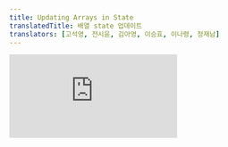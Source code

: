 ```yaml
---
title: Updating Arrays in State
translatedTitle: 배열 state 업데이트
translators: [고석영, 전시윤, 김아영, 이승효, 이나령, 정재남]
---
```


<iframe 
  style={{aspectRatio: 1.7778, width: '100%'}} 
  src="https://www.youtube.com/embed/playlist?list=PLjQV3hketAJkh6BEl0n4PDS_2fBd0cS9v&index=21"
  title="YouTube video player" 
  frameBorder="0" 
/>

<Intro>

Arrays are mutable in JavaScript, but you should treat them as immutable when you store them in state. Just like with objects, when you want to update an array stored in state, you need to create a new one (or make a copy of an existing one), and then set state to use the new array.
<Trans>JavaScript에서 배열은 변경 가능하지만 state에 저장할 때는 변경이 불가능한 것으로 취급해야합니다. 객체와 마찬가지로, state에 저장된 배열을 업데이트하려면, 새로운 배열을 만들고(또는 기존 배열을 복사본을 만듦) 새 배열을 사용하도록 state를 설정해야합니다.</Trans>

</Intro>

<YouWillLearn>

- How to add, remove, or change items in an array in React state
- How to update an object inside of an array
- How to make array copying less repetitive with Immer

<TransBlock>
  - React state 안의 배열 항목을 추가, 제거 또는 변경하는 방법
  - 배열 내부의 객체를 업데이트 하는 방법
  - Immer로 덜 반복적으로 배열을 복사하는 방법
</TransBlock>
</YouWillLearn>

## Updating arrays without mutation<Trans>변이 없이 배열 업데이트하기</Trans> {/*updating-arrays-without-mutation*/}

In JavaScript, arrays are just another kind of object. [Like with objects](/learn/updating-objects-in-state), **you should treat arrays in React state as read-only.** This means that you shouldn't reassign items inside an array like `arr[0] = 'bird'`, and you also shouldn't use methods that mutate the array, such as `push()` and `pop()`.
<Trans>JavaScript에서 배열은 객체의 또 다른 종류일 뿐입니다. [객체와 마찬가지로](/learn/updating-objects-in-state), **React state의 배열은 읽기 전용으로 취급해야 합니다.** 즉, `arr[0] = 'bird'`와 같이 배열 내부의 항목을 재할당해서는 안 되며, `push()` 및 `pop()`과 같이 배열을 변이하는 메서드도 사용해서는 안 됩니다.</Trans>

Instead, every time you want to update an array, you'll want to pass a *new* array to your state setting function. To do that, you can create a new array from the original array in your state by calling its non-mutating methods like `filter()` and `map()`. Then you can set your state to the resulting new array.
<Trans>대신 배열을 업데이트할 때마다 state 설정 함수에 새 배열을 전달하고 싶을 것입니다. 그렇게 하려면 state의 원래 배열에서 `filter()` 및 `map()`과 같은 비변이 메서드를 호출하여 새 배열을 만들면 됩니다. 그렇게 만들어진 새 배열을 state로 설정할 수 있습니다.</Trans>

Here is a reference table of common array operations. When dealing with arrays inside React state, you will need to avoid the methods in the left column, and instead prefer the methods in the right column:
<Trans>다음은 일반적인 배열 연산에 대한 참조 표입니다. React state 내에서 배열을 다룰 때는 왼쪽 열의 메서드를 피하고 대신 오른쪽 열의 메서드를 선호해야 합니다:</Trans>

|           | avoid (mutates the array)<br/><Trans>비추천 (배열 직접 변이)</Trans> | prefer (returns a new array)<br/><Trans>추천 (새 배열 반환)</Trans> |
| :-------- | :---------------------------------- | :------------------------------------------------------------------ |
| adding <br/><Trans>추가</Trans>    | `push`, `unshift`                   | `concat`, `[...arr]` spread syntax ([example](#adding-to-an-array)) |
| removing <br/><Trans>삭제</Trans>  | `pop`, `shift`, `splice`            | `filter`, `slice` ([example](#removing-from-an-array))              |
| replacing <br/><Trans>교체</Trans> | `splice`, `arr[i] = ...` assignment | `map` ([example](#replacing-items-in-an-array))                     |
| sorting <br/><Trans>정렬</Trans>   | `reverse`, `sort`                   | copy the array first ([example](#making-other-changes-to-an-array))<br/><Trans>배열을 복사한 다음 처리</Trans> |

Alternatively, you can [use Immer](#write-concise-update-logic-with-immer) which lets you use methods from both columns.
<Trans>또는 두 열의 메서드를 모두 사용할 수 있는 [Immer를 사용](#write-concise-update-logic-with-immer)할 수도 있습니다.</Trans>

<Pitfall>

Unfortunately, [`slice`](https://developer.mozilla.org/en-US/docs/Web/JavaScript/Reference/Global_Objects/Array/slice) and [`splice`](https://developer.mozilla.org/en-US/docs/Web/JavaScript/Reference/Global_Objects/Array/splice) are named similarly but are very different:
<Trans>안타깝게도 [`slice`](https://developer.mozilla.org/en-US/docs/Web/JavaScript/Reference/Global_Objects/Array/slice)와 [`splice`](https://developer.mozilla.org/en-US/docs/Web/JavaScript/Reference/Global_Objects/Array/splice)는 이름이 비슷하지만 매우 다릅니다:</Trans>

* `slice` lets you copy an array or a part of it.
* `splice` **mutates** the array (to insert or delete items).

<TransBlock>
- `slice`는 배열 또는 배열의 일부를 복사할 수 있습니다.
- `splice`는 배열을 항목을 삽입하거나 삭제하기 위해 **변이** 합니다.
</TransBlock>

In React, you will be using `slice` (no `p`!) a lot more often because you don't want to mutate objects or arrays in state. [Updating Objects](/learn/updating-objects-in-state) explains what mutation is and why it's not recommended for state.
<Trans>React에서는 state의 객체나 배열을 변이하고 싶지 않기 때문에 `slice`(`p` 없음!)를 훨씬 더 자주 사용하게 될 것입니다. [객체 state 업데이트](/learn/updating-objects-in-state)에서 변이가 무엇이고 왜 state에 권장되지 않는지에 대해 설명합니다.</Trans>

</Pitfall>

### Adding to an array<Trans>배열에 추가하기</Trans> {/*adding-to-an-array*/}

`push()` will mutate an array, which you don't want:
<Trans>`push()`는 배열을 변이합니다 (원하지 않는 방식):</Trans>

<Sandpack>

```js
import { useState } from 'react';

let nextId = 0;

export default function List() {
  const [name, setName] = useState('');
  const [artists, setArtists] = useState([]);

  return (
    <>
      <h1>Inspiring sculptors:</h1>
      <input
        value={name}
        onChange={e => setName(e.target.value)}
      />
      <button onClick={() => {
        artists.push({
          id: nextId++,
          name: name,
        });
      }}>Add</button>
      <ul>
        {artists.map(artist => (
          <li key={artist.id}>{artist.name}</li>
        ))}
      </ul>
    </>
  );
}
```

```css
button { margin-left: 5px; }
```

</Sandpack>

Instead, create a *new* array which contains the existing items *and* a new item at the end. There are multiple ways to do this, but the easiest one is to use the `...` [array spread](https://developer.mozilla.org/en-US/docs/Web/JavaScript/Reference/Operators/Spread_syntax#spread_in_array_literals) syntax:
<Trans>대신 기존 항목과 끝에 새 항목을 포함하는 *새 배열*을 만드세요 이 작업을 수행하는 방법은 여러 가지가 있지만 가장 쉬운 방법은 `...` [배열 전개 구문](https://developer.mozilla.org/ko/docs/Web/JavaScript/Reference/Operators/Spread_syntax)을 사용하는 것입니다:</Trans>

```js
setArtists( // Replace the state
  [ // with a new array
    ...artists, // that contains all the old items
    { id: nextId++, name: name } // and one new item at the end
  ]
);
```

Now it works correctly:
<Trans>이제 올바르게 작동합니다:</Trans>

<Sandpack>

```js
import { useState } from 'react';

let nextId = 0;

export default function List() {
  const [name, setName] = useState('');
  const [artists, setArtists] = useState([]);

  return (
    <>
      <h1>Inspiring sculptors:</h1>
      <input
        value={name}
        onChange={e => setName(e.target.value)}
      />
      <button onClick={() => {
        setArtists([
          ...artists,
          { id: nextId++, name: name }
        ]);
      }}>Add</button>
      <ul>
        {artists.map(artist => (
          <li key={artist.id}>{artist.name}</li>
        ))}
      </ul>
    </>
  );
}
```

```css
button { margin-left: 5px; }
```

</Sandpack>

The array spread syntax also lets you prepend an item by placing it *before* the original `...artists`:
<Trans>배열 전개 구문을 사용하면 항목을 원본 배열 `...artists` *앞*에 배치하여 항목을 추가할 수도 있습니다:</Trans>

```js
setArtists([
  { id: nextId++, name: name },
  ...artists // Put old items at the end
]);
```

In this way, spread can do the job of both `push()` by adding to the end of an array and `unshift()` by adding to the beginning of an array. Try it in the sandbox above!
<Trans>이런 식으로 전개 구문은 배열의 끝에 추가하는 `push()`와 배열의 시작 부분에 추가하는 `unshift()`의 기능을 모두 수행할 수 있습니다. 위의 샌드박스에서 사용해 보세요!</Trans>

### Removing from an array<Trans>배열에서 제거하기</Trans> {/*removing-from-an-array*/}

The easiest way to remove an item from an array is to *filter it out*. In other words, you will produce a new array that will not contain that item. To do this, use the `filter` method, for example:
<Trans>배열에서 항목을 제거하는 가장 쉬운 방법은 *필터링*하는 것입니다. 즉, 해당 항목을 포함하지 않는 새 배열을 생성합니다. 이렇게 하려면 예를 들어, `filter` 메서드를 사용할 수 있습니다:</Trans>

<Sandpack>

```js
import { useState } from 'react';

let initialArtists = [
  { id: 0, name: 'Marta Colvin Andrade' },
  { id: 1, name: 'Lamidi Olonade Fakeye'},
  { id: 2, name: 'Louise Nevelson'},
];

export default function List() {
  const [artists, setArtists] = useState(
    initialArtists
  );

  return (
    <>
      <h1>Inspiring sculptors:</h1>
      <ul>
        {artists.map(artist => (
          <li key={artist.id}>
            {artist.name}{' '}
            <button onClick={() => {
              setArtists(
                artists.filter(a =>
                  a.id !== artist.id
                )
              );
            }}>
              Delete
            </button>
          </li>
        ))}
      </ul>
    </>
  );
}
```

</Sandpack>

Click the "Delete" button a few times, and look at its click handler.
<Trans>'삭제' 버튼을 몇 번 클릭한 뒤, 클릭 핸들러를 확인합니다.</Trans>

```js
setArtists(
  artists.filter(a => a.id !== artist.id)
);
```

Here, `artists.filter(a => a.id !== artist.id)` means "create an array that consists of those `artists` whose IDs are different from `artist.id`". In other words, each artist's "Delete" button will filter _that_ artist out of the array, and then request a re-render with the resulting array. Note that `filter` does not modify the original array.
<Trans>여기서 `artists.filter(a => a.id !== artist.id)`구문은 `artist.id`와 다른 ID를 가진 `artists`로 구성된 배열을 생성한다"는 의미입니다. 즉, 각 아티스트의 '삭제' 버튼은 배열에서 해당 아티스트를 *필터링*한 다음 결과 배열로 다시 렌더링하도록 요청합니다. `filter`는 원래 배열을 수정하지 않는다는 점에 유의하세요.</Trans>

### Transforming an array<Trans>배열 변경하기</Trans> {/*transforming-an-array*/}

If you want to change some or all items of the array, you can use `map()` to create a **new** array. The function you will pass to `map` can decide what to do with each item, based on its data or its index (or both).
<Trans>배열의 일부 또는 모든 항목을 변경하려면 `map()`을 사용하여 **새로운** 배열을 만들 수 있습니다. `map`에 전달할 함수는 데이터 또는 인덱스(또는 둘 다)에 따라 각 항목에 대해 수행할 작업을 결정할 수 있습니다.</Trans>

In this example, an array holds coordinates of two circles and a square. When you press the button, it moves only the circles down by 50 pixels. It does this by producing a new array of data using `map()`:
<Trans>이 예제에서 배열은 두 개의 원과 하나의 정사각형 좌표를 포함합니다. 버튼을 누르면 원만 50픽셀 아래로 이동합니다. 이 과은 `map()`을 사용하여 새로운 데이터 배열을 생성하여 수행됩니다:</Trans>

<Sandpack>

```js
import { useState } from 'react';

let initialShapes = [
  { id: 0, type: 'circle', x: 50, y: 100 },
  { id: 1, type: 'square', x: 150, y: 100 },
  { id: 2, type: 'circle', x: 250, y: 100 },
];

export default function ShapeEditor() {
  const [shapes, setShapes] = useState(
    initialShapes
  );

  function handleClick() {
    const nextShapes = shapes.map(shape => {
      if (shape.type === 'square') {
        // No change
        return shape;
      } else {
        // Return a new circle 50px below
        return {
          ...shape,
          y: shape.y + 50,
        };
      }
    });
    // Re-render with the new array
    setShapes(nextShapes);
  }

  return (
    <>
      <button onClick={handleClick}>
        Move circles down!
      </button>
      {shapes.map(shape => (
        <div
          key={shape.id}
          style={{
          background: 'purple',
          position: 'absolute',
          left: shape.x,
          top: shape.y,
          borderRadius:
            shape.type === 'circle'
              ? '50%' : '',
          width: 20,
          height: 20,
        }} />
      ))}
    </>
  );
}
```

```css
body { height: 300px; }
```

</Sandpack>

### Replacing items in an array<Trans>배열에서 항목 교체하기</Trans> {/*replacing-items-in-an-array*/}

It is particularly common to want to replace one or more items in an array. Assignments like `arr[0] = 'bird'` are mutating the original array, so instead you'll want to use `map` for this as well.
<Trans>배열에서 하나 이상의 항목을 바꾸고 싶은 경우가 특히 흔합니다. `ar[0] = 'bird'`와 같은 할당은 원래 배열을 변이하는 것이므로 이 경우에도 `map`을 사용하는 것이 좋습니다.</Trans>

To replace an item, create a new array with `map`. Inside your `map` call, you will receive the item index as the second argument. Use it to decide whether to return the original item (the first argument) or something else:
<Trans>항목을 바꾸려면 `map`으로 새 배열을 만듭니다. `map` 호출 내에서 두 번째 인수로 항목의 인덱스를 받게 됩니다. 이를 사용하여 원래 항목(첫 번째 인수)을 반환할지 아니면 다른 것을 반환할지 결정할 수 있습니다:</Trans>

<Sandpack>

```js
import { useState } from 'react';

let initialCounters = [
  0, 0, 0
];

export default function CounterList() {
  const [counters, setCounters] = useState(
    initialCounters
  );

  function handleIncrementClick(index) {
    const nextCounters = counters.map((c, i) => {
      if (i === index) {
        // Increment the clicked counter
        return c + 1;
      } else {
        // The rest haven't changed
        return c;
      }
    });
    setCounters(nextCounters);
  }

  return (
    <ul>
      {counters.map((counter, i) => (
        <li key={i}>
          {counter}
          <button onClick={() => {
            handleIncrementClick(i);
          }}>+1</button>
        </li>
      ))}
    </ul>
  );
}
```

```css
button { margin: 5px; }
```

</Sandpack>

### Inserting into an array<Trans>배열에 삽입하기</Trans> {/*inserting-into-an-array*/}

Sometimes, you may want to insert an item at a particular position that's neither at the beginning nor at the end. To do this, you can use the `...` array spread syntax together with the `slice()` method. The `slice()` method lets you cut a "slice" of the array. To insert an item, you will create an array that spreads the slice _before_ the insertion point, then the new item, and then the rest of the original array.
<Trans>때로는 시작도 끝도 아닌 특정 위치에 항목을 삽입하고 싶을 때가 있습니다. 이를 위해 `...` 배열 전개 구문과 `slice()` 메서드를 함께 사용할 수 있습니다. `slice()` 메서드를 사용하면 배열의 "조각"을 잘라낼 수 있습니다. 항목을 삽입하려면 삽입 지점 *앞에* slice를 spread한 다음 새 항목과 나머지 원래 배열을 펼치는 배열을 만듭니다.</Trans>

In this example, the Insert button always inserts at the index `1`:
<Trans>이 예에서 삽입 버튼은 항상 인덱스 `1`에 삽입됩니다:</Trans>

<Sandpack>

```js
import { useState } from 'react';

let nextId = 3;
const initialArtists = [
  { id: 0, name: 'Marta Colvin Andrade' },
  { id: 1, name: 'Lamidi Olonade Fakeye'},
  { id: 2, name: 'Louise Nevelson'},
];

export default function List() {
  const [name, setName] = useState('');
  const [artists, setArtists] = useState(
    initialArtists
  );

  function handleClick() {
    const insertAt = 1; // Could be any index
    const nextArtists = [
      // Items before the insertion point:
      ...artists.slice(0, insertAt),
      // New item:
      { id: nextId++, name: name },
      // Items after the insertion point:
      ...artists.slice(insertAt)
    ];
    setArtists(nextArtists);
    setName('');
  }

  return (
    <>
      <h1>Inspiring sculptors:</h1>
      <input
        value={name}
        onChange={e => setName(e.target.value)}
      />
      <button onClick={handleClick}>
        Insert
      </button>
      <ul>
        {artists.map(artist => (
          <li key={artist.id}>{artist.name}</li>
        ))}
      </ul>
    </>
  );
}
```

```css
button { margin-left: 5px; }
```

</Sandpack>

### Making other changes to an array<Trans>배열에 다른 변경 사항 적용하기 </Trans> {/*making-other-changes-to-an-array*/}

There are some things you can't do with the spread syntax and non-mutating methods like `map()` and `filter()` alone. For example, you may want to reverse or sort an array. The JavaScript `reverse()` and `sort()` methods are mutating the original array, so you can't use them directly.
<Trans>전개 구문과 `map()` 및 `filter()`와 같은 비변이 메서드만으로는 할 수 없는 일이 몇 가지 있습니다. 예를 들어, 배열을 반전시키거나 정렬하고 싶을 수 있습니다. JavaScript `reverse()` 및 `sort()` 메서드는 원래 배열을 변이하므로 직접 사용할 수 없습니다.</Trans>

**However, you can copy the array first, and then make changes to it.**
<Trans>대신, **배열을 먼저 복사한 다음 변이하면 됩니다.**</Trans>

For example:
<Trans>예를 들어:</Trans>

<Sandpack>

```js
import { useState } from 'react';

let nextId = 3;
const initialList = [
  { id: 0, title: 'Big Bellies' },
  { id: 1, title: 'Lunar Landscape' },
  { id: 2, title: 'Terracotta Army' },
];

export default function List() {
  const [list, setList] = useState(initialList);

  function handleClick() {
    const nextList = [...list];
    nextList.reverse();
    setList(nextList);
  }

  return (
    <>
      <button onClick={handleClick}>
        Reverse
      </button>
      <ul>
        {list.map(artwork => (
          <li key={artwork.id}>{artwork.title}</li>
        ))}
      </ul>
    </>
  );
}
```

</Sandpack>

Here, you use the `[...list]` spread syntax to create a copy of the original array first. Now that you have a copy, you can use mutating methods like `nextList.reverse()` or `nextList.sort()`, or even assign individual items with `nextList[0] = "something"`.
<Trans>여기서는 `[...list]` 전개 구문을 사용하여 먼저 원본 배열의 복사본을 만듭니다. 이제 복사본이 생겼으므로 `nextList.reverse()` 또는 `nextList.sort()`와 같은 변이 메서드를 사용하거나 `nextList[0] = "something"`으로 개별 항목을 할당할 수도 있습니다.</Trans>

However, **even if you copy an array, you can't mutate existing items _inside_ of it directly.** This is because copying is shallow--the new array will contain the same items as the original one. So if you modify an object inside the copied array, you are mutating the existing state. For example, code like this is a problem.
<Trans>그러나 **배열을 복사하더라도 배열 내부의 기존 항목을 직접 변이할 수는 없습니다.** 이는 얕은 복사가 이루어져 새 배열에는 원래 배열과 동일한 항목이 포함되기 때문입니다. 따라서 복사된 배열 내부의 객체를 수정하면 기존 state를 변이하는 것입니다. 예를 들어, 다음과 같은 코드가 문제가 됩니다.</Trans>

```js
const nextList = [...list];
nextList[0].seen = true; // Problem: mutates list[0]
setList(nextList);
```

Although `nextList` and `list` are two different arrays, **`nextList[0]` and `list[0]` point to the same object.** So by changing `nextList[0].seen`, you are also changing `list[0].seen`. This is a state mutation, which you should avoid! You can solve this issue in a similar way to [updating nested JavaScript objects](/learn/updating-objects-in-state#updating-a-nested-object)--by copying individual items you want to change instead of mutating them. Here's how.
<Trans>`nextList` 와 `list`는 서로 다른 배열이지만, `**nextList[0]**`과 `**list[0]**`은 같은 객체를 가리킵니다. 따라서 `nextList[0].seen`을 변경하면 `list[0].seen`도 변경하는 것입니다. 이것은 state를 변이하므로 피해야 합니다! [중첩된 JavaScript 객체 업데이트](/learn/updating-objects-in-state#updating-a-nested-object)와 비슷한 방법으로 이 문제를 해결할 수 있는데, 변경하려는 개별 항목을 변이하는 대신 복사하는 것입니다. 방법은 다음과 같습니다.</Trans>

## Updating objects inside arrays<Trans>배열 내부의 객체 업데이트하기</Trans> {/*updating-objects-inside-arrays*/}

Objects are not _really_ located "inside" arrays. They might appear to be "inside" in code, but each object in an array is a separate value, to which the array "points". This is why you need to be careful when changing nested fields like `list[0]`. Another person's artwork list may point to the same element of the array!
<Trans>객체는 *실제로* 배열 “내부”에 위치하지 않습니다. 코드에서는 "내부"에 있는 것처럼 보일 수 있지만 배열의 각 객체는 배열이 "가리키는" 별도의 값입니다. 그렇기 때문에 `list[0]`과 같이 중첩된 필드를 변경할 때 주의해야 합니다. 다른 사람의 작품 목록이 배열의 동일한 요소를 가리킬 수 있습니다!</Trans>

**When updating nested state, you need to create copies from the point where you want to update, and all the way up to the top level.** Let's see how this works.
<Trans>**중첩된 state를 업데이트할 때는 업데이트하려는 지점부터 최상위 수준까지 복사본을 만들어야 합니다.** 어떻게 작동하는지 살펴보겠습니다.</Trans>

In this example, two separate artwork lists have the same initial state. They are supposed to be isolated, but because of a mutation, their state is accidentally shared, and checking a box in one list affects the other list:
<Trans>다음 예에서는 두 개의 개별 작품 목록의 초기 state가 동일합니다. 두 목록은 분리되어야 하지만 변이로 인해 state가 실수로 공유되어 한 목록의 체크박스를 선택하면 다른 목록에 영향을 미칩니다:</Trans>

<Sandpack>

```js
import { useState } from 'react';

let nextId = 3;
const initialList = [
  { id: 0, title: 'Big Bellies', seen: false },
  { id: 1, title: 'Lunar Landscape', seen: false },
  { id: 2, title: 'Terracotta Army', seen: true },
];

export default function BucketList() {
  const [myList, setMyList] = useState(initialList);
  const [yourList, setYourList] = useState(
    initialList
  );

  function handleToggleMyList(artworkId, nextSeen) {
    const myNextList = [...myList];
    const artwork = myNextList.find(
      a => a.id === artworkId
    );
    artwork.seen = nextSeen;
    setMyList(myNextList);
  }

  function handleToggleYourList(artworkId, nextSeen) {
    const yourNextList = [...yourList];
    const artwork = yourNextList.find(
      a => a.id === artworkId
    );
    artwork.seen = nextSeen;
    setYourList(yourNextList);
  }

  return (
    <>
      <h1>Art Bucket List</h1>
      <h2>My list of art to see:</h2>
      <ItemList
        artworks={myList}
        onToggle={handleToggleMyList} />
      <h2>Your list of art to see:</h2>
      <ItemList
        artworks={yourList}
        onToggle={handleToggleYourList} />
    </>
  );
}

function ItemList({ artworks, onToggle }) {
  return (
    <ul>
      {artworks.map(artwork => (
        <li key={artwork.id}>
          <label>
            <input
              type="checkbox"
              checked={artwork.seen}
              onChange={e => {
                onToggle(
                  artwork.id,
                  e.target.checked
                );
              }}
            />
            {artwork.title}
          </label>
        </li>
      ))}
    </ul>
  );
}
```

</Sandpack>

The problem is in code like this:
<Trans>문제는 다음 코드에 있습니다:</Trans>

```js
const myNextList = [...myList];
const artwork = myNextList.find(a => a.id === artworkId);
artwork.seen = nextSeen; // Problem: mutates an existing item
setMyList(myNextList);
```

Although the `myNextList` array itself is new, the *items themselves* are the same as in the original `myList` array. So changing `artwork.seen` changes the *original* artwork item. That artwork item is also in `yourList`, which causes the bug. Bugs like this can be difficult to think about, but thankfully they disappear if you avoid mutating state.
<Trans>`myNextList` 배열 자체는 새 배열이지만, *항목 자체*는 원래의`myList` 배열과 동일합니다. 따라서`artwork.seen`을 변경하면 *원본* 작품 항목이 변경됩니다. 해당 작품 항목도 `yourArtworks`에 있으므로 버그가 발생합니다. 이와 같은 버그는 생각하기 어려울 수 있지만 다행히도 state를 변이하지 않으면 사라집니다.</Trans>

**You can use `map` to substitute an old item with its updated version without mutation.**
<Trans>**`map`을 사용하여 이전 항목에 대한 변이 없이 업데이트된 버전으로 대체할 수 있습니다.**</Trans>

```js
setMyList(myList.map(artwork => {
  if (artwork.id === artworkId) {
    // Create a *new* object with changes
    return { ...artwork, seen: nextSeen };
  } else {
    // No changes
    return artwork;
  }
}));
```

Here, `...` is the object spread syntax used to [create a copy of an object.](/learn/updating-objects-in-state#copying-objects-with-the-spread-syntax)
<Trans>여기서 `...`는 [객체의 복사본을 만드는 데 사용](/learn/updating-objects-in-state#copying-objects-with-the-spread-syntax)되는 객체 전개 구문입니다.</Trans>

With this approach, none of the existing state items are being mutated, and the bug is fixed:
<Trans>이 접근 방식을 사용하면 기존 state 항목이 변이되지 않으며 버그가 수정됩니다:</Trans>

<Sandpack>

```js
import { useState } from 'react';

let nextId = 3;
const initialList = [
  { id: 0, title: 'Big Bellies', seen: false },
  { id: 1, title: 'Lunar Landscape', seen: false },
  { id: 2, title: 'Terracotta Army', seen: true },
];

export default function BucketList() {
  const [myList, setMyList] = useState(initialList);
  const [yourList, setYourList] = useState(
    initialList
  );

  function handleToggleMyList(artworkId, nextSeen) {
    setMyList(myList.map(artwork => {
      if (artwork.id === artworkId) {
        // Create a *new* object with changes
        return { ...artwork, seen: nextSeen };
      } else {
        // No changes
        return artwork;
      }
    }));
  }

  function handleToggleYourList(artworkId, nextSeen) {
    setYourList(yourList.map(artwork => {
      if (artwork.id === artworkId) {
        // Create a *new* object with changes
        return { ...artwork, seen: nextSeen };
      } else {
        // No changes
        return artwork;
      }
    }));
  }

  return (
    <>
      <h1>Art Bucket List</h1>
      <h2>My list of art to see:</h2>
      <ItemList
        artworks={myList}
        onToggle={handleToggleMyList} />
      <h2>Your list of art to see:</h2>
      <ItemList
        artworks={yourList}
        onToggle={handleToggleYourList} />
    </>
  );
}

function ItemList({ artworks, onToggle }) {
  return (
    <ul>
      {artworks.map(artwork => (
        <li key={artwork.id}>
          <label>
            <input
              type="checkbox"
              checked={artwork.seen}
              onChange={e => {
                onToggle(
                  artwork.id,
                  e.target.checked
                );
              }}
            />
            {artwork.title}
          </label>
        </li>
      ))}
    </ul>
  );
}
```

</Sandpack>

In general, **you should only mutate objects that you have just created.** If you were inserting a *new* artwork, you could mutate it, but if you're dealing with something that's already in state, you need to make a copy.
<Trans>일반적으로 **방금 만든 객체만 변이해야 합니다.** *새로운* artwork을 삽입하는 경우에는 변이해도 되지만, 이미 있는 state의 artwork을 다루는 경우에는 복사본을 만들어야 할 겁니다.</Trans>

### Write concise update logic with Immer<Trans>Immer로 간결한 업데이트 로직 작성하기</Trans> {/*write-concise-update-logic-with-immer*/}

Updating nested arrays without mutation can get a little bit repetitive. [Just as with objects](/learn/updating-objects-in-state#write-concise-update-logic-with-immer):
<Trans>중첩 배열을 변이 없이 업데이트하는 작업은 [객체를 다룰 때와 같이](/learn/updating-objects-in-state#write-concise-update-logic-with-immer) 약간 반복적일 수 있습니다:</Trans>

- Generally, you shouldn't need to update state more than a couple of levels deep. If your state objects are very deep, you might want to [restructure them differently](/learn/choosing-the-state-structure#avoid-deeply-nested-state) so that they are flat.
- If you don't want to change your state structure, you might prefer to use [Immer](https://github.com/immerjs/use-immer), which lets you write using the convenient but mutating syntax and takes care of producing the copies for you.

<TransBlock>
- 일반적으로 state를 몇 레벨 이상 깊이 업데이트할 필요는 없습니다. state 객체가 매우 깊다면 [다르게 재구성](/learn/choosing-the-state-structure#avoid-deeply-nested-state)하여 평평하게 만드는 것이 좋습니다.
- state 구조를 변경하고 싶지 않다면, [Immer](https://github.com/immerjs/use-immer)를 사용해보세요. Immer는 변이 구문을 사용하여 작성하더라도 자동으로 사본 생성을 처리해 주어 편리합니다.
</TransBlock>

Here is the Art Bucket List example rewritten with Immer:
<Trans>다음은 Immer로 재작성한 아트 버킷 리스트 예시입니다:</Trans>

<Sandpack>

```js
import { useState } from 'react';
import { useImmer } from 'use-immer';

let nextId = 3;
const initialList = [
  { id: 0, title: 'Big Bellies', seen: false },
  { id: 1, title: 'Lunar Landscape', seen: false },
  { id: 2, title: 'Terracotta Army', seen: true },
];

export default function BucketList() {
  const [myList, updateMyList] = useImmer(
    initialList
  );
  const [yourList, updateYourList] = useImmer(
    initialList
  );

  function handleToggleMyList(id, nextSeen) {
    updateMyList(draft => {
      const artwork = draft.find(a =>
        a.id === id
      );
      artwork.seen = nextSeen;
    });
  }

  function handleToggleYourList(artworkId, nextSeen) {
    updateYourList(draft => {
      const artwork = draft.find(a =>
        a.id === artworkId
      );
      artwork.seen = nextSeen;
    });
  }

  return (
    <>
      <h1>Art Bucket List</h1>
      <h2>My list of art to see:</h2>
      <ItemList
        artworks={myList}
        onToggle={handleToggleMyList} />
      <h2>Your list of art to see:</h2>
      <ItemList
        artworks={yourList}
        onToggle={handleToggleYourList} />
    </>
  );
}

function ItemList({ artworks, onToggle }) {
  return (
    <ul>
      {artworks.map(artwork => (
        <li key={artwork.id}>
          <label>
            <input
              type="checkbox"
              checked={artwork.seen}
              onChange={e => {
                onToggle(
                  artwork.id,
                  e.target.checked
                );
              }}
            />
            {artwork.title}
          </label>
        </li>
      ))}
    </ul>
  );
}
```

```json package.json
{
  "dependencies": {
    "immer": "1.7.3",
    "react": "latest",
    "react-dom": "latest",
    "react-scripts": "latest",
    "use-immer": "0.5.1"
  },
  "scripts": {
    "start": "react-scripts start",
    "build": "react-scripts build",
    "test": "react-scripts test --env=jsdom",
    "eject": "react-scripts eject"
  }
}
```

</Sandpack>

Note how with Immer, **mutation like `artwork.seen = nextSeen` is now okay:**
<Trans>Immer를 사용하면 이제 `artwork.seen = nextSeen`과 같은 변이도 괜찮습니다:</Trans>

```js
updateMyTodos(draft => {
  const artwork = draft.find(a => a.id === artworkId);
  artwork.seen = nextSeen;
});
```

This is because you're not mutating the _original_ state, but you're mutating a special `draft` object provided by Immer. Similarly, you can apply mutating methods like `push()` and `pop()` to the content of the `draft`.
<Trans>이는 *원본* state를 변이하는 것이 아니라 Immer가 제공하는 특별한 `draft`객체를 변이하기 때문입니다. 마찬가지로 `push()` 및 `pop()`과 같은 변이 메서드를 `draft`의 콘텐츠에 적용할 수 있습니다.</Trans>

Behind the scenes, Immer always constructs the next state from scratch according to the changes that you've done to the `draft`. This keeps your event handlers very concise without ever mutating state.
<Trans>백그라운드에서 Immer는 항상 사용자가 `draft`에 적용한 변경 사항에 따라 다음 state를 처음부터 다시 구성합니다. 이렇게 하면 이벤트 핸들러가 state를 변이하지 않고도 매우 간결하게 유지됩니다.</Trans>

<Recap>

- You can put arrays into state, but you can't change them.
- Instead of mutating an array, create a *new* version of it, and update the state to it.
- You can use the `[...arr, newItem]` array spread syntax to create arrays with new items.
- You can use `filter()` and `map()` to create new arrays with filtered or transformed items.
- You can use Immer to keep your code concise.

<TransBlock>
- 배열을 state에 넣을 수는 있지만 변경할 수는 없습니다.
- 배열을 변이하는 대신 배열의 *새로운* 버전을 생성하고 state를 업데이트하세요.
- 배열 전개 구문 `[...arr, newItem]`을 사용하여 새 항목으로 배열을 만들 수 있습니다.
- `filter()` 및 `map()`을 사용하여 필터링되거나 변형된 항목으로 새 배열을 만들 수 있습니다.
- Immer를 사용하면 코드를 간결하게 유지할 수 있습니다.
</TransBlock>
</Recap>

<Challenges>

#### Update an item in the shopping cart<Trans>장바구니 품목 업데이트하기</Trans> {/*update-an-item-in-the-shopping-cart*/}

Fill in the `handleIncreaseClick` logic so that pressing "+" increases the corresponding number:
<Trans>"+"를 누르면 해당 숫자가 증가하도록 `handleIncreaseClick` 로직을 채우세요:</Trans>

<Sandpack>

```js
import { useState } from 'react';

const initialProducts = [{
  id: 0,
  name: 'Baklava',
  count: 1,
}, {
  id: 1,
  name: 'Cheese',
  count: 5,
}, {
  id: 2,
  name: 'Spaghetti',
  count: 2,
}];

export default function ShoppingCart() {
  const [
    products,
    setProducts
  ] = useState(initialProducts)

  function handleIncreaseClick(productId) {

  }

  return (
    <ul>
      {products.map(product => (
        <li key={product.id}>
          {product.name}
          {' '}
          (<b>{product.count}</b>)
          <button onClick={() => {
            handleIncreaseClick(product.id);
          }}>
            +
          </button>
        </li>
      ))}
    </ul>
  );
}
```

```css
button { margin: 5px; }
```

</Sandpack>

<Solution>

You can use the `map` function to create a new array, and then use the `...` object spread syntax to create a copy of the changed object for the new array:
<Trans>`map` 함수를 사용하여 새 배열을 만든 다음 `...` 객체 전개 구문을 사용하여 새 배열에 대한 변경된 객체의 복사본을 만들 수 있습니다:</Trans>

<Sandpack>

```js
import { useState } from 'react';

const initialProducts = [{
  id: 0,
  name: 'Baklava',
  count: 1,
}, {
  id: 1,
  name: 'Cheese',
  count: 5,
}, {
  id: 2,
  name: 'Spaghetti',
  count: 2,
}];

export default function ShoppingCart() {
  const [
    products,
    setProducts
  ] = useState(initialProducts)

  function handleIncreaseClick(productId) {
    setProducts(products.map(product => {
      if (product.id === productId) {
        return {
          ...product,
          count: product.count + 1
        };
      } else {
        return product;
      }
    }))
  }

  return (
    <ul>
      {products.map(product => (
        <li key={product.id}>
          {product.name}
          {' '}
          (<b>{product.count}</b>)
          <button onClick={() => {
            handleIncreaseClick(product.id);
          }}>
            +
          </button>
        </li>
      ))}
    </ul>
  );
}
```

```css
button { margin: 5px; }
```

</Sandpack>

</Solution>

#### Remove an item from the shopping cart<Trans>장바구니 품목 제거하기</Trans> {/*remove-an-item-from-the-shopping-cart*/}

This shopping cart has a working "+" button, but the "–" button doesn't do anything. You need to add an event handler to it so that pressing it decreases the `count` of the corresponding product. If you press "–" when the count is 1, the product should automatically get removed from the cart. Make sure it never shows 0.
<Trans>이 장바구니에는 작동하는 "+" 버튼이 있지만 "-" 버튼은 아무 작업도 수행하지 않습니다. 이 버튼을 누르면 해당 제품의 `count`가 감소하도록 이벤트 핸들러를 추가해야 합니다. count가 1일 때 "-"를 누르면 제품이 장바구니에서 자동으로 제거되어야 합니다. 0이 표시되지 않도록 하세요.</Trans>

<Sandpack>

```js
import { useState } from 'react';

const initialProducts = [{
  id: 0,
  name: 'Baklava',
  count: 1,
}, {
  id: 1,
  name: 'Cheese',
  count: 5,
}, {
  id: 2,
  name: 'Spaghetti',
  count: 2,
}];

export default function ShoppingCart() {
  const [
    products,
    setProducts
  ] = useState(initialProducts)

  function handleIncreaseClick(productId) {
    setProducts(products.map(product => {
      if (product.id === productId) {
        return {
          ...product,
          count: product.count + 1
        };
      } else {
        return product;
      }
    }))
  }

  return (
    <ul>
      {products.map(product => (
        <li key={product.id}>
          {product.name}
          {' '}
          (<b>{product.count}</b>)
          <button onClick={() => {
            handleIncreaseClick(product.id);
          }}>
            +
          </button>
          <button>
            –
          </button>
        </li>
      ))}
    </ul>
  );
}
```

```css
button { margin: 5px; }
```

</Sandpack>

<Solution>

You can first use `map` to produce a new array, and then `filter` to remove products with a `count` set to `0`:
<Trans>먼저 `map`을 사용하여 새 배열을 생성한 다음 `filter`를 사용하여 `count`가 `0`으로 설정된 제품을 제거할 수 있습니다:</Trans>

<Sandpack>

```js
import { useState } from 'react';

const initialProducts = [{
  id: 0,
  name: 'Baklava',
  count: 1,
}, {
  id: 1,
  name: 'Cheese',
  count: 5,
}, {
  id: 2,
  name: 'Spaghetti',
  count: 2,
}];

export default function ShoppingCart() {
  const [
    products,
    setProducts
  ] = useState(initialProducts)

  function handleIncreaseClick(productId) {
    setProducts(products.map(product => {
      if (product.id === productId) {
        return {
          ...product,
          count: product.count + 1
        };
      } else {
        return product;
      }
    }))
  }

  function handleDecreaseClick(productId) {
    let nextProducts = products.map(product => {
      if (product.id === productId) {
        return {
          ...product,
          count: product.count - 1
        };
      } else {
        return product;
      }
    });
    nextProducts = nextProducts.filter(p =>
      p.count > 0
    );
    setProducts(nextProducts)
  }

  return (
    <ul>
      {products.map(product => (
        <li key={product.id}>
          {product.name}
          {' '}
          (<b>{product.count}</b>)
          <button onClick={() => {
            handleIncreaseClick(product.id);
          }}>
            +
          </button>
          <button onClick={() => {
            handleDecreaseClick(product.id);
          }}>
            –
          </button>
        </li>
      ))}
    </ul>
  );
}
```

```css
button { margin: 5px; }
```

</Sandpack>

</Solution>

#### Fix the mutations using non-mutative methods<Trans>비변이 메서드를 사용하도록 수정하기</Trans> {/*fix-the-mutations-using-non-mutative-methods*/}

In this example, all of the event handlers in `App.js` use mutation. As a result, editing and deleting todos doesn't work. Rewrite `handleAddTodo`, `handleChangeTodo`, and `handleDeleteTodo` to use the non-mutative methods:
<Trans>이 예제에서는 `App.js`의 모든 이벤트 핸들러가 변이 메서드를 사용합니다. 따라서 할 일 편집 및 삭제가 작동하지 않습니다. 비변이 메서드를 사용하도록 `handleAddTodo`, `handleChangeTodo`, `handleDeleteTodo`를 재작성하세요:</Trans>

<Sandpack>

```js App.js
import { useState } from 'react';
import AddTodo from './AddTodo.js';
import TaskList from './TaskList.js';

let nextId = 3;
const initialTodos = [
  { id: 0, title: 'Buy milk', done: true },
  { id: 1, title: 'Eat tacos', done: false },
  { id: 2, title: 'Brew tea', done: false },
];

export default function TaskApp() {
  const [todos, setTodos] = useState(
    initialTodos
  );

  function handleAddTodo(title) {
    todos.push({
      id: nextId++,
      title: title,
      done: false
    });
  }

  function handleChangeTodo(nextTodo) {
    const todo = todos.find(t =>
      t.id === nextTodo.id
    );
    todo.title = nextTodo.title;
    todo.done = nextTodo.done;
  }

  function handleDeleteTodo(todoId) {
    const index = todos.findIndex(t =>
      t.id === todoId
    );
    todos.splice(index, 1);
  }

  return (
    <>
      <AddTodo
        onAddTodo={handleAddTodo}
      />
      <TaskList
        todos={todos}
        onChangeTodo={handleChangeTodo}
        onDeleteTodo={handleDeleteTodo}
      />
    </>
  );
}
```

```js AddTodo.js
import { useState } from 'react';

export default function AddTodo({ onAddTodo }) {
  const [title, setTitle] = useState('');
  return (
    <>
      <input
        placeholder="Add todo"
        value={title}
        onChange={e => setTitle(e.target.value)}
      />
      <button onClick={() => {
        setTitle('');
        onAddTodo(title);
      }}>Add</button>
    </>
  )
}
```

```js TaskList.js
import { useState } from 'react';

export default function TaskList({
  todos,
  onChangeTodo,
  onDeleteTodo
}) {
  return (
    <ul>
      {todos.map(todo => (
        <li key={todo.id}>
          <Task
            todo={todo}
            onChange={onChangeTodo}
            onDelete={onDeleteTodo}
          />
        </li>
      ))}
    </ul>
  );
}

function Task({ todo, onChange, onDelete }) {
  const [isEditing, setIsEditing] = useState(false);
  let todoContent;
  if (isEditing) {
    todoContent = (
      <>
        <input
          value={todo.title}
          onChange={e => {
            onChange({
              ...todo,
              title: e.target.value
            });
          }} />
        <button onClick={() => setIsEditing(false)}>
          Save
        </button>
      </>
    );
  } else {
    todoContent = (
      <>
        {todo.title}
        <button onClick={() => setIsEditing(true)}>
          Edit
        </button>
      </>
    );
  }
  return (
    <label>
      <input
        type="checkbox"
        checked={todo.done}
        onChange={e => {
          onChange({
            ...todo,
            done: e.target.checked
          });
        }}
      />
      {todoContent}
      <button onClick={() => onDelete(todo.id)}>
        Delete
      </button>
    </label>
  );
}
```

```css
button { margin: 5px; }
li { list-style-type: none; }
ul, li { margin: 0; padding: 0; }
```

</Sandpack>

<Solution>

In `handleAddTodo`, you can use the array spread syntax. In `handleChangeTodo`, you can create a new array with `map`. In `handleDeleteTodo`, you can create a new array with `filter`. Now the list works correctly:
<Trans>`handleAddTodo`에서는 배열 전개 구문을 사용할 수 있습니다. `handleChangeTodo`에서는 `map`으로 새 배열을 만들 수 있습니다. `handleDeleteTodo`에서는 `filter`로 새 배열을 만들 수 있습니다. 이제 목록이 올바르게 작동합니다:</Trans>

<Sandpack>

```js App.js
import { useState } from 'react';
import AddTodo from './AddTodo.js';
import TaskList from './TaskList.js';

let nextId = 3;
const initialTodos = [
  { id: 0, title: 'Buy milk', done: true },
  { id: 1, title: 'Eat tacos', done: false },
  { id: 2, title: 'Brew tea', done: false },
];

export default function TaskApp() {
  const [todos, setTodos] = useState(
    initialTodos
  );

  function handleAddTodo(title) {
    setTodos([
      ...todos,
      {
        id: nextId++,
        title: title,
        done: false
      }
    ]);
  }

  function handleChangeTodo(nextTodo) {
    setTodos(todos.map(t => {
      if (t.id === nextTodo.id) {
        return nextTodo;
      } else {
        return t;
      }
    }));
  }

  function handleDeleteTodo(todoId) {
    setTodos(
      todos.filter(t => t.id !== todoId)
    );
  }

  return (
    <>
      <AddTodo
        onAddTodo={handleAddTodo}
      />
      <TaskList
        todos={todos}
        onChangeTodo={handleChangeTodo}
        onDeleteTodo={handleDeleteTodo}
      />
    </>
  );
}
```

```js AddTodo.js
import { useState } from 'react';

export default function AddTodo({ onAddTodo }) {
  const [title, setTitle] = useState('');
  return (
    <>
      <input
        placeholder="Add todo"
        value={title}
        onChange={e => setTitle(e.target.value)}
      />
      <button onClick={() => {
        setTitle('');
        onAddTodo(title);
      }}>Add</button>
    </>
  )
}
```

```js TaskList.js
import { useState } from 'react';

export default function TaskList({
  todos,
  onChangeTodo,
  onDeleteTodo
}) {
  return (
    <ul>
      {todos.map(todo => (
        <li key={todo.id}>
          <Task
            todo={todo}
            onChange={onChangeTodo}
            onDelete={onDeleteTodo}
          />
        </li>
      ))}
    </ul>
  );
}

function Task({ todo, onChange, onDelete }) {
  const [isEditing, setIsEditing] = useState(false);
  let todoContent;
  if (isEditing) {
    todoContent = (
      <>
        <input
          value={todo.title}
          onChange={e => {
            onChange({
              ...todo,
              title: e.target.value
            });
          }} />
        <button onClick={() => setIsEditing(false)}>
          Save
        </button>
      </>
    );
  } else {
    todoContent = (
      <>
        {todo.title}
        <button onClick={() => setIsEditing(true)}>
          Edit
        </button>
      </>
    );
  }
  return (
    <label>
      <input
        type="checkbox"
        checked={todo.done}
        onChange={e => {
          onChange({
            ...todo,
            done: e.target.checked
          });
        }}
      />
      {todoContent}
      <button onClick={() => onDelete(todo.id)}>
        Delete
      </button>
    </label>
  );
}
```

```css
button { margin: 5px; }
li { list-style-type: none; }
ul, li { margin: 0; padding: 0; }
```

</Sandpack>

</Solution>


#### Fix the mutations using Immer<Trans>Immer를 사용하여 변이 수정하기</Trans> {/*fix-the-mutations-using-immer*/}

This is the same example as in the previous challenge. This time, fix the mutations by using Immer. For your convenience, `useImmer` is already imported, so you need to change the `todos` state variable to use it.
<Trans>이전 챌린지와 동일한 예제입니다. 이번에는 Immer를 사용하여 변이를 수정합니다. 편의를 위해 `useImmer`는 이미 임포트되어 있으므로 `todos` state 변수를 바꾸기만 하면 됩니다.</Trans>

<Sandpack>

```js App.js
import { useState } from 'react';
import { useImmer } from 'use-immer';
import AddTodo from './AddTodo.js';
import TaskList from './TaskList.js';

let nextId = 3;
const initialTodos = [
  { id: 0, title: 'Buy milk', done: true },
  { id: 1, title: 'Eat tacos', done: false },
  { id: 2, title: 'Brew tea', done: false },
];

export default function TaskApp() {
  const [todos, setTodos] = useState(
    initialTodos
  );

  function handleAddTodo(title) {
    todos.push({
      id: nextId++,
      title: title,
      done: false
    });
  }

  function handleChangeTodo(nextTodo) {
    const todo = todos.find(t =>
      t.id === nextTodo.id
    );
    todo.title = nextTodo.title;
    todo.done = nextTodo.done;
  }

  function handleDeleteTodo(todoId) {
    const index = todos.findIndex(t =>
      t.id === todoId
    );
    todos.splice(index, 1);
  }

  return (
    <>
      <AddTodo
        onAddTodo={handleAddTodo}
      />
      <TaskList
        todos={todos}
        onChangeTodo={handleChangeTodo}
        onDeleteTodo={handleDeleteTodo}
      />
    </>
  );
}
```

```js AddTodo.js
import { useState } from 'react';

export default function AddTodo({ onAddTodo }) {
  const [title, setTitle] = useState('');
  return (
    <>
      <input
        placeholder="Add todo"
        value={title}
        onChange={e => setTitle(e.target.value)}
      />
      <button onClick={() => {
        setTitle('');
        onAddTodo(title);
      }}>Add</button>
    </>
  )
}
```

```js TaskList.js
import { useState } from 'react';

export default function TaskList({
  todos,
  onChangeTodo,
  onDeleteTodo
}) {
  return (
    <ul>
      {todos.map(todo => (
        <li key={todo.id}>
          <Task
            todo={todo}
            onChange={onChangeTodo}
            onDelete={onDeleteTodo}
          />
        </li>
      ))}
    </ul>
  );
}

function Task({ todo, onChange, onDelete }) {
  const [isEditing, setIsEditing] = useState(false);
  let todoContent;
  if (isEditing) {
    todoContent = (
      <>
        <input
          value={todo.title}
          onChange={e => {
            onChange({
              ...todo,
              title: e.target.value
            });
          }} />
        <button onClick={() => setIsEditing(false)}>
          Save
        </button>
      </>
    );
  } else {
    todoContent = (
      <>
        {todo.title}
        <button onClick={() => setIsEditing(true)}>
          Edit
        </button>
      </>
    );
  }
  return (
    <label>
      <input
        type="checkbox"
        checked={todo.done}
        onChange={e => {
          onChange({
            ...todo,
            done: e.target.checked
          });
        }}
      />
      {todoContent}
      <button onClick={() => onDelete(todo.id)}>
        Delete
      </button>
    </label>
  );
}
```

```css
button { margin: 5px; }
li { list-style-type: none; }
ul, li { margin: 0; padding: 0; }
```

```json package.json
{
  "dependencies": {
    "immer": "1.7.3",
    "react": "latest",
    "react-dom": "latest",
    "react-scripts": "latest",
    "use-immer": "0.5.1"
  },
  "scripts": {
    "start": "react-scripts start",
    "build": "react-scripts build",
    "test": "react-scripts test --env=jsdom",
    "eject": "react-scripts eject"
  }
}
```

</Sandpack>

<Solution>

With Immer, you can write code in the mutative fashion, as long as you're only mutating parts of the `draft` that Immer gives you. Here, all mutations are performed on the `draft` so the code works:
<Trans>Immer를 사용하면 Immer가 제공하는 `draft`의 일부만 변경하는 한 돌연변이 방식으로 코드를 작성할 수 있습니다. 여기서는 모든 변이가 `draft`에서 수행되므로 코드가 작동합니다:</Trans>
<Sandpack>

```js App.js
import { useState } from 'react';
import { useImmer } from 'use-immer';
import AddTodo from './AddTodo.js';
import TaskList from './TaskList.js';

let nextId = 3;
const initialTodos = [
  { id: 0, title: 'Buy milk', done: true },
  { id: 1, title: 'Eat tacos', done: false },
  { id: 2, title: 'Brew tea', done: false },
];

export default function TaskApp() {
  const [todos, updateTodos] = useImmer(
    initialTodos
  );

  function handleAddTodo(title) {
    updateTodos(draft => {
      draft.push({
        id: nextId++,
        title: title,
        done: false
      });
    });
  }

  function handleChangeTodo(nextTodo) {
    updateTodos(draft => {
      const todo = draft.find(t =>
        t.id === nextTodo.id
      );
      todo.title = nextTodo.title;
      todo.done = nextTodo.done;
    });
  }

  function handleDeleteTodo(todoId) {
    updateTodos(draft => {
      const index = draft.findIndex(t =>
        t.id === todoId
      );
      draft.splice(index, 1);
    });
  }

  return (
    <>
      <AddTodo
        onAddTodo={handleAddTodo}
      />
      <TaskList
        todos={todos}
        onChangeTodo={handleChangeTodo}
        onDeleteTodo={handleDeleteTodo}
      />
    </>
  );
}
```

```js AddTodo.js
import { useState } from 'react';

export default function AddTodo({ onAddTodo }) {
  const [title, setTitle] = useState('');
  return (
    <>
      <input
        placeholder="Add todo"
        value={title}
        onChange={e => setTitle(e.target.value)}
      />
      <button onClick={() => {
        setTitle('');
        onAddTodo(title);
      }}>Add</button>
    </>
  )
}
```

```js TaskList.js
import { useState } from 'react';

export default function TaskList({
  todos,
  onChangeTodo,
  onDeleteTodo
}) {
  return (
    <ul>
      {todos.map(todo => (
        <li key={todo.id}>
          <Task
            todo={todo}
            onChange={onChangeTodo}
            onDelete={onDeleteTodo}
          />
        </li>
      ))}
    </ul>
  );
}

function Task({ todo, onChange, onDelete }) {
  const [isEditing, setIsEditing] = useState(false);
  let todoContent;
  if (isEditing) {
    todoContent = (
      <>
        <input
          value={todo.title}
          onChange={e => {
            onChange({
              ...todo,
              title: e.target.value
            });
          }} />
        <button onClick={() => setIsEditing(false)}>
          Save
        </button>
      </>
    );
  } else {
    todoContent = (
      <>
        {todo.title}
        <button onClick={() => setIsEditing(true)}>
          Edit
        </button>
      </>
    );
  }
  return (
    <label>
      <input
        type="checkbox"
        checked={todo.done}
        onChange={e => {
          onChange({
            ...todo,
            done: e.target.checked
          });
        }}
      />
      {todoContent}
      <button onClick={() => onDelete(todo.id)}>
        Delete
      </button>
    </label>
  );
}
```

```css
button { margin: 5px; }
li { list-style-type: none; }
ul, li { margin: 0; padding: 0; }
```

```json package.json
{
  "dependencies": {
    "immer": "1.7.3",
    "react": "latest",
    "react-dom": "latest",
    "react-scripts": "latest",
    "use-immer": "0.5.1"
  },
  "scripts": {
    "start": "react-scripts start",
    "build": "react-scripts build",
    "test": "react-scripts test --env=jsdom",
    "eject": "react-scripts eject"
  }
}
```

</Sandpack>

You can also mix and match the mutative and non-mutative approaches with Immer.
<Trans>또한 Immer를 사용하여 변이 방식과 비변이 방식을 혼합하여 사용할 수도 있습니다.</Trans>

For example, in this version `handleAddTodo` is implemented by mutating the Immer `draft`, while `handleChangeTodo` and `handleDeleteTodo` use the non-mutative `map` and `filter` methods:
<Trans>예를 들어, 이 버전에서 `handleAddTodo`는 Immer `draft`를 변이하여 구현하고, `handleChangeTodo`와 `handleDeleteTodo`는 비변이 메서드인 `map`과 `filter`를 사용합니다:</Trans>
<Sandpack>

```js App.js
import { useState } from 'react';
import { useImmer } from 'use-immer';
import AddTodo from './AddTodo.js';
import TaskList from './TaskList.js';

let nextId = 3;
const initialTodos = [
  { id: 0, title: 'Buy milk', done: true },
  { id: 1, title: 'Eat tacos', done: false },
  { id: 2, title: 'Brew tea', done: false },
];

export default function TaskApp() {
  const [todos, updateTodos] = useImmer(
    initialTodos
  );

  function handleAddTodo(title) {
    updateTodos(draft => {
      draft.push({
        id: nextId++,
        title: title,
        done: false
      });
    });
  }

  function handleChangeTodo(nextTodo) {
    updateTodos(todos.map(todo => {
      if (todo.id === nextTodo.id) {
        return nextTodo;
      } else {
        return todo;
      }
    }));
  }

  function handleDeleteTodo(todoId) {
    updateTodos(
      todos.filter(t => t.id !== todoId)
    );
  }

  return (
    <>
      <AddTodo
        onAddTodo={handleAddTodo}
      />
      <TaskList
        todos={todos}
        onChangeTodo={handleChangeTodo}
        onDeleteTodo={handleDeleteTodo}
      />
    </>
  );
}
```

```js AddTodo.js
import { useState } from 'react';

export default function AddTodo({ onAddTodo }) {
  const [title, setTitle] = useState('');
  return (
    <>
      <input
        placeholder="Add todo"
        value={title}
        onChange={e => setTitle(e.target.value)}
      />
      <button onClick={() => {
        setTitle('');
        onAddTodo(title);
      }}>Add</button>
    </>
  )
}
```

```js TaskList.js
import { useState } from 'react';

export default function TaskList({
  todos,
  onChangeTodo,
  onDeleteTodo
}) {
  return (
    <ul>
      {todos.map(todo => (
        <li key={todo.id}>
          <Task
            todo={todo}
            onChange={onChangeTodo}
            onDelete={onDeleteTodo}
          />
        </li>
      ))}
    </ul>
  );
}

function Task({ todo, onChange, onDelete }) {
  const [isEditing, setIsEditing] = useState(false);
  let todoContent;
  if (isEditing) {
    todoContent = (
      <>
        <input
          value={todo.title}
          onChange={e => {
            onChange({
              ...todo,
              title: e.target.value
            });
          }} />
        <button onClick={() => setIsEditing(false)}>
          Save
        </button>
      </>
    );
  } else {
    todoContent = (
      <>
        {todo.title}
        <button onClick={() => setIsEditing(true)}>
          Edit
        </button>
      </>
    );
  }
  return (
    <label>
      <input
        type="checkbox"
        checked={todo.done}
        onChange={e => {
          onChange({
            ...todo,
            done: e.target.checked
          });
        }}
      />
      {todoContent}
      <button onClick={() => onDelete(todo.id)}>
        Delete
      </button>
    </label>
  );
}
```

```css
button { margin: 5px; }
li { list-style-type: none; }
ul, li { margin: 0; padding: 0; }
```

```json package.json
{
  "dependencies": {
    "immer": "1.7.3",
    "react": "latest",
    "react-dom": "latest",
    "react-scripts": "latest",
    "use-immer": "0.5.1"
  },
  "scripts": {
    "start": "react-scripts start",
    "build": "react-scripts build",
    "test": "react-scripts test --env=jsdom",
    "eject": "react-scripts eject"
  }
}
```

</Sandpack>

With Immer, you can pick the style that feels the most natural for each separate case.
<Trans>Immer를 사용하면 각각의 케이스에 가장 자연스럽게 느껴지는 스타일을 선택할 수 있습니다.</Trans>

</Solution>

</Challenges>
